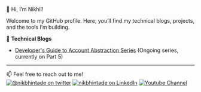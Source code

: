 👋 Hi, I’m Nikhil!<br>

Welcome to my GitHub profile. Here, you’ll find my technical blogs, projects, and the tools I’m building.

📝 **Technical Blogs**

- [Developer's Guide to Account Abstraction Series](https://medium.com/@nikbhintade/list/developers-guide-to-erc4337-d34102dd0c5a) (Ongoing series, currently on Part 5)

---

📫 Feel free to reach out to me!
<br>
<a href="https://twitter.com/nikbhintade">![@nikbhintade on twitter](https://img.shields.io/badge/Twitter-1DA1F2?style=for-the-badge&logo=twitter&logoColor=white)</a>
<a href="https://www.linkedin.com/in/nikbhintade/">![nikbhintade on LinkedIn](https://img.shields.io/badge/LinkedIn-0077B5?style=for-the-badge&logo=linkedin&logoColor=white)</a>
<a href="https://www.youtube.com/@decryptedbytes">![Youtube Channel](https://img.shields.io/badge/YouTube-FF0000?style=for-the-badge&logo=youtube&logoColor=white)</a>
